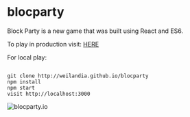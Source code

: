 # blocparty

Block Party is a new game that was built using React and ES6.

To play in production visit: [HERE](http://weilandia.github.io/blocparty)

For local play:

```

git clone http://weilandia.github.io/blocparty
npm install
npm start
visit http://localhost:3000

```

![blocparty.io](http://g.recordit.co/K3ovgQifhm.gif)
